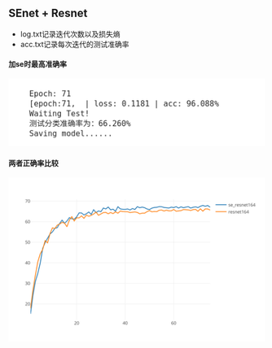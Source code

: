 ## SEnet + Resnet<br>
* log.txt记录迭代次数以及损失熵<br>
* acc.txt记录每次迭代的测试准确率<br>
#### 加se时最高准确率<br>
![image](https://github.com/lianzhenghust/cnn/blob/master/se_resnet164/best_acc.png)<br>
#### 两者正确率比较<br>
![image](https://github.com/lianzhenghust/cnn/blob/master/se_resnet164/compare.svg)

